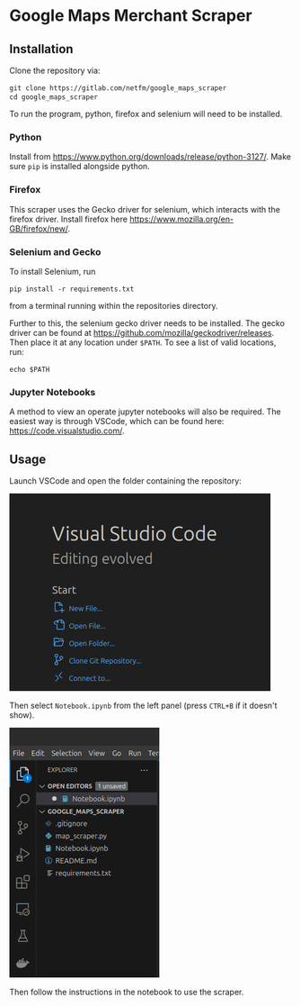 # Google Maps Merchant Scraper

## Installation

Clone the repository via:

```
git clone https://gitlab.com/netfm/google_maps_scraper
cd google_maps_scraper
```

To run the program, python, firefox and selenium will need to be installed.

### Python

Install from https://www.python.org/downloads/release/python-3127/. Make sure `pip` is installed alongside python.

### Firefox

This scraper uses the Gecko driver for selenium, which interacts with the firefox driver. Install firefox here https://www.mozilla.org/en-GB/firefox/new/.

### Selenium and Gecko

To install Selenium, run

```
pip install -r requirements.txt
```

from a terminal running within the repositories directory.

Further to this, the selenium gecko driver needs to be installed. The gecko driver can be found at https://github.com/mozilla/geckodriver/releases. Then place it at any location under `$PATH`. To see a list of valid locations, run:

```
echo $PATH
```

### Jupyter Notebooks

A method to view an operate jupyter notebooks will also be required. The easiest way is through VSCode, which can be found here: https://code.visualstudio.com/.

## Usage

Launch VSCode and open the folder containing the repository:

![](readme_images/VSCode_Lauch.png)

Then select `Notebook.ipynb` from the left panel (press `CTRL+B` if it doesn't show).

![](readme_images/VSCode_left_panel.png)

Then follow the instructions in the notebook to use the scraper. 